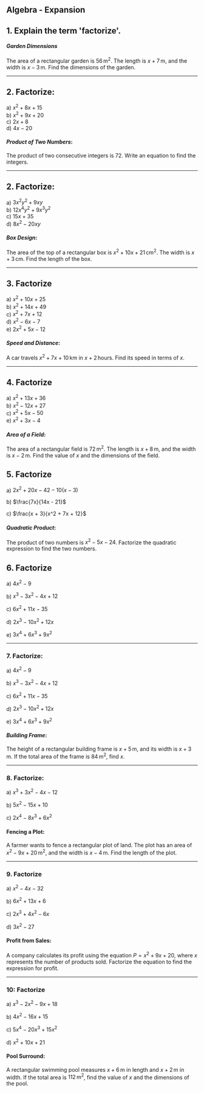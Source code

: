 ## Algebra - Expansion

## 1. Explain the term 'factorize'.  
#### *Garden Dimensions*
The area of a rectangular garden is $56 \, \text{m}^2$. The length is $x + 7 \, \text{m}$, and the width is $x - 3 \, \text{m}$. Find the dimensions of the garden.

---
## 2. **Factorize**:  
a) $x^2 + 8x + 15$    
b) $x^2 + 9x + 20$     
c) $2x + 8$     
d) $4x - 20$     

####  *Product of Two Numbers*:
The product of two consecutive integers is $72$. Write an equation to find the integers.

---
## 2. **Factorize**:  
a) $3x^2y^2 + 9xy$    
b) $12x^4y^2 + 9x^3y^2$    
c) $15x + 35$    
d) $8x^2 - 20xy$    

#### *Box Design*:
The area of the top of a rectangular box is $x^2 + 10x + 21 \, \text{cm}^2$. The width is $x + 3 \, \text{cm}$. Find the length of the box.

---

## 3. Factorize 

a) $x^2 + 10x + 25$      
b) $x^2 + 14x + 49$     
c) $x^2 + 7x + 12$    
d) $x^2 - 6x - 7$      
e) $2x^2 + 5x - 12$    

#### *Speed and Distance*:
A car travels $x^2 + 7x + 10 \, \text{km}$ in $x + 2 \, \text{hours}$. Find its speed in terms of $x$.


---
## 4. Factorize 

a) $x^2 + 13x + 36$      
b) $x^2 - 12x + 27$      
c) $x^2 + 5x - 50$      
e) $x^2 + 3x - 4$      
#### *Area of a Field*:
The area of a rectangular field is $72 \, \text{m}^2$. The length is $x + 8 \, \text{m}$, and the width is $x - 2 \, \text{m}$. Find the value of $x$ and the dimensions of the field.


## 5. Factorize 
a) $2x^2 + 20x - 42 - 10(x - 3)$    

b) $\frac{7x}{14x - 21}$  

c) $\frac{x + 3}{x^2 + 7x + 12}$

####  *Quadratic Product*:
The product of two numbers is $x^2 - 5x - 24$. Factorize the quadratic expression to find the two numbers.

## 6. Factorize  

a) $4x^2 - 9$  

b) $x^3 - 3x^2 - 4x + 12$  

c) $6x^2 + 11x - 35$  

d) $2x^3 - 10x^2 + 12x$  

e) $3x^4 + 6x^3 + 9x^2$  

---

### 7. **Factorize**:  

a) $4x^2 - 9$  

b) $x^3 - 3x^2 - 4x + 12$  

c) $6x^2 + 11x - 35$  

d) $2x^3 - 10x^2 + 12x$  

e) $3x^4 + 6x^3 + 9x^2$  

####  *Building Frame*:
The height of a rectangular building frame is $x + 5 \, \text{m}$, and its width is $x + 3 \, \text{m}$. If the total area of the frame is $84 \, \text{m}^2$, find $x$.

---

### 8. **Factorize**:

a) $x^3 + 3x^2 - 4x - 12$  

b) $5x^2 - 15x + 10$  

c) $2x^4 - 8x^3 + 6x^2$  

####  **Fencing a Plot**:
A farmer wants to fence a rectangular plot of land. The plot has an area of $x^2 - 9x + 20 \, \text{m}^2$, and the width is $x - 4 \, \text{m}$. Find the length of the plot.

---

### 9.  Factorize  

a) $x^2 - 4x - 32$  

b) $6x^2 + 13x + 6$  

c) $2x^3 + 4x^2 - 6x$  

d) $3x^2 - 27$  

#### **Profit from Sales**:
A company calculates its profit using the equation $P = x^2 + 9x + 20$, where $x$ represents the number of products sold. Factorize the equation to find the expression for profit.

---

### 10: Factorize  

a) $x^3 - 2x^2 - 9x + 18$  

b) $4x^2 - 16x + 15$  

c) $5x^4 - 20x^3 + 15x^2$  

d) $x^2 + 10x + 21$  

#### **Pool Surround**:
A rectangular swimming pool measures $x + 6 \, \text{m}$ in length and $x + 2 \, \text{m}$ in width. If the total area is $112 \, \text{m}^2$, find the value of $x$ and the dimensions of the pool.
